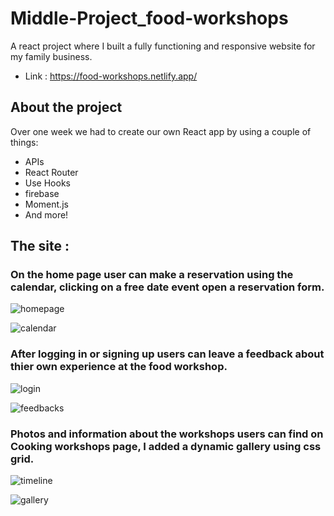 # Middle-Project_food-workshops

A react project where I built a fully functioning and responsive website for my family business.
- Link : https://food-workshops.netlify.app/

## About the project

Over one week we had to create our own React app by using a couple of things:

- APIs
- React Router
- Use Hooks
- firebase
- Moment.js
- And more!

## The site :

### On the home page user can make a reservation using the calendar, clicking on a free date event open a reservation form.
![homepage](https://user-images.githubusercontent.com/64411572/151888741-f0b2beb4-860c-4952-89a6-22ba75bd2702.jpg)

![calendar](https://user-images.githubusercontent.com/64411572/151885774-133e630d-054d-44b2-9c8f-dfcfdaa1c350.jpg)

### After logging in or signing up users can leave a feedback about thier own experience at the food workshop.

![login](https://user-images.githubusercontent.com/64411572/151887465-2e677bd9-b478-4ce1-b090-a98654a1cb86.jpg)

![feedbacks](https://user-images.githubusercontent.com/64411572/151887572-7768ec11-0ac6-4677-9eb1-b809ad0bad36.jpg)

### Photos and information about the workshops users can find on Cooking workshops page, I added a dynamic gallery using css grid. 

![timeline](https://user-images.githubusercontent.com/64411572/151888397-9ba7151d-6792-444e-b072-39ad5cfbcd72.png)

![gallery](https://user-images.githubusercontent.com/64411572/151888459-a625e61f-ca71-47c2-a7d6-09a8d9227edd.jpg)
